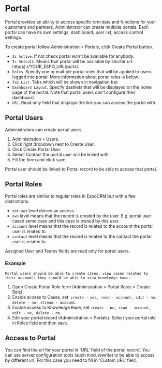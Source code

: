 # Portal

Portal provides an ability to access specific crm data and functions for your customers and partners. Administrator can create multiple portals. Each portal can have its own settings, dashlboard, user list, access control settings.

To create portal follow Administration > Portals, click Create Portal button.

* `Is Active`. If not check portal won't be available for anybody.
* `Is Default`. Means that portal will be available by shorter url: http(s)://YOUR_ESPO_URL/portal.
* `Roles`. Specify one or multiple portal roles that will be applied to users logged into portal. More information about portal roles is below.
* `Tab List`. Tabs which will be shown in navigation bar.
* `Dashboard Layout`. Specify dashlets that will be displayed on the home page of the portal. Note that portal users can't configure their dashboard.
* `URL`. Read only field that displays the link you can access the portal with.

## Portal Users

Administrators can create portal users.

1. Administration > Users.
2. Click right dropdown next to Create User.
3. Click Create Portal User.
4. Select Contact the portal user will be linked with.
5. Fill the form and click save.

Portal user should be linked to Portal record to be able to access that portal.

## Portal Roles

Portal roles are similar to regular roles in EspoCRM but with a few distinctions.

* `not-set` level denies an access.
* `own` level means that the record is created by the user. E.g. portal user cased some case and this case is owned by this user.
* `account` level means that the record is related to the account the portal user is related to.
* `contact` level means that the record is related to the contact the portal user is related to.

Assigned User and Teams fields are read only for portal users.

### Example

`Portal users should be able to create cases, view cases related to their account; they should be able to view knowledge base.`

1. Open Create Portal Role form (Administration > Portal Roles > Create Role).
2. Enable access to Cases, set: `create - yes, read - account, edit - no, delete - no, stream - account`.
3. Enable access to Knowledge Base, set `create - no, read - account, edit - no, delete - no`.
4. Edit your portal record (Administration > Portals). Select your portal role in Roles field and then save.

## Access to Portal

You can find the url for your portal in 'URL' field of the portal record. You can use server configuration tools (such mod_rewrite) to be able to access by different url. For this case you need to fill in 'Custom URL' field.
